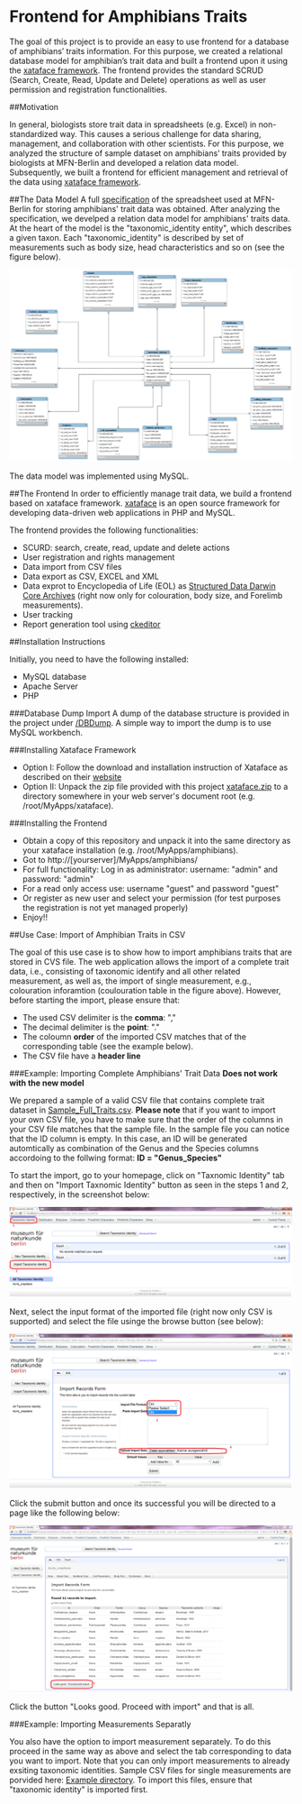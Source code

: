 # Frontend for Amphibians Traits

The goal of this project is to provide an easy to use frontend for a database of amphibians’ traits information. For this purpose, we created a relational database model for amphibian’s trait data and built a frontend upon it using the [xataface framework](http://www.xataface.com). The frontend provides the standard SCRUD (Search, Create, Read, Update and Delete) operations as well as user permission and registration functionalities.

##Motivation

In general, biologists store trait data in spreadsheets (e.g. Excel) in non-standardized way. This causes a serious challenge for data sharing, management, and collaboration with other scientists. For this purpose, we analyzed the structure of sample dataset on amphibians’ traits provided by biologists at MFN-Berlin and developed a relation data model. Subsequently, we built a frontend for efficient management and retrieval of the data using [xataface framework](http://www.xataface.com).

##The Data Model
A full [specification](/Model/Trait_data_base_amphibians_v2.xlsx) of the spreadsheet used at MFN-Berlin for storing amphibians' trait data was obtained. After analyzing the specification, we develped a relation data model for amphibians' traits data. At the heart of the model is the "taxonomic_identity entity", which describes a given taxon. Each "taxonomic_identity" is described by set of measurements such as body size, head characteristics and so on (see the figure below). 

![Relational Model](/Model/AmphibiansERD_v2.png)

The data model was implemented using MySQL.

##The Frontend
In order to efficiently manage trait data, we build a frontend based on xataface framework. [xataface](http://www.xataface.com) is an open source framework for developing data-driven web applications in PHP and MySQL.

The frontend provides the following functionalities:

+ SCURD: search, create, read, update and delete actions
+ User registration and rights management
+ Data import from CSV files
+ Data export as CSV, EXCEL and XML
+ Data exprot to Encyclopedia of Life (EOL) as [Structured Data Darwin Core Archives](http://eol.org/info/522) (right now only for colouration, body size, and Forelimb measurements).
+ User tracking
+ Report generation tool using [ckeditor](http://ckeditor.com/)


##Installation Instructions

Initially, you need to have the following installed:
+ MySQL database
+ Apache Server
+ PHP

###Database Dump Import
A dump of the database structure is provided in the project under [/DBDump](/DBDump). A simple way to import the dump is to use MySQL workbench.

###Installing Xataface Framework
+ Option I: Follow the download and installation instruction of Xataface as described on their [website](http://xataface.com/documentation/tutorial/getting_started/installation)
+ Option II: Unpack the zip file provided with this project [xataface.zip](xataface.zip) to a directory somewhere in your web server's document root (e.g. /root/MyApps/xataface).


###Installing the Frontend
+ Obtain a copy of this repository and unpack it into the same directory as your xataface installation (e.g. /root/MyApps/amphibians).
+ Got to http://[yourserver]/MyApps/amphibians/
+ For full functionality: Log in as administrator: username: "admin" and password: "admin" 
+ For a read only access use: username "guest" and password "guest"
+ Or register as new user and select your permission (for test purposes the registration is not yet managed properly)
+ Enjoy!!


##Use Case: Import of Amphibian Traits in CSV 

The goal of this use case is to show how to import amphibians traits that are stored in CVS file. The web application allows the import of a complete trait data, i.e., consisting of taxonomic identify and all other related measurement, as well as, the import of single measurement, e.g., colouration inforamtion (coulouration table in the figure above).
However, before starting the import, please ensure that:
+ The used CSV delimiter is the **comma**: ","
+ The decimal delimiter is the **point**: "."
+ The coloumn **order** of the imported CSV matches that of the  corresponding table (see the example below).
+ The CSV file have a **header line** 


###Example: Importing Complete Amphibians' Trait Data
**Does not work with the new model**

We prepared a sample of a valid CSV file that contains complete trait dataset in [Sample_Full_Traits.csv](Examples/traitsExamples/FullTraits/Sample_Full_Traits.csv). 
**Please note** that if you want to import your own CSV file, you have to make sure that the order of the columns in your CSV file matches that the sample file. 
In the sample file you can notice that the ID column is empty. In this case, an ID will be generated automtically as combination of the Genus and the Species columns accordoing to the follwing format: **ID = "Genus_Species"**

To start the import, go to your homepage, click on "Taxnomic Identity" tab and then on "Import Taxnomic Identity" button as seen in the steps 1 and 2, respectively, in the screenshot below:

![Import Full Traits 1](/screenshots/import_full_traits_1.png)

Next, select the input format of the imported file (right now only CSV is supported) and select the file usinge the browse button (see below):

![Import Full Traits 2](/screenshots/import_full_traits_2.png)

Click the submit button and once its successful you will be directed to a page like the following below:

![Import Full Traits 3](/screenshots/import_full_traits_3.png)


Click the button "Looks good. Proceed with import" and that is all.


###Example: Importing Measurements Separatly 

You also have the option to import measurement separately. To do this proceed in the same way as above and select the tab corresponding to data you want to import. Note that you can only import measurements to already exsiting taxonomic identities. 
Sample CSV files for single measurements are porvided here: [Example directory](Examples/traitsExamples/IndividualMeasurements). To import this files, ensure that "taxonomic identity" is imported first.




 





